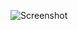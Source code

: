 ![Screenshot](https://raw.githubusercontent.com/Cryakl/Ultimate-RAT-Collection/refs/heads/main/DcRat/DcRat%20v1.0.7/Screenshot.png)
